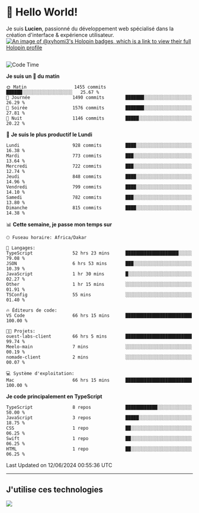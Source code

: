 # 👋 Hello World!

Je suis **Lucien**, passionné du développement web spécialisé dans la création d'interface & expérience utilisateur.
[![An image of @xyhomi3's Holopin badges, which is a link to view their full Holopin profile](https://holopin.me/xyhomi3)](https://holopin.io/@xyhomi3)

##

<!--START_SECTION:waka-->
![Code Time](http://img.shields.io/badge/Code%20Time-1%2C320%20hrs%2057%20mins-blue)

**Je suis un 🐤 du matin** 

```text
🌞 Matin                  1455 commits        ██████░░░░░░░░░░░░░░░░░░░   25.67 % 
🌆 Journée                1490 commits        ███████░░░░░░░░░░░░░░░░░░   26.29 % 
🌃 Soirée                 1576 commits        ███████░░░░░░░░░░░░░░░░░░   27.81 % 
🌙 Nuit                   1146 commits        █████░░░░░░░░░░░░░░░░░░░░   20.22 % 
```
📅 **Je suis le plus productif le Lundi** 

```text
Lundi                    928 commits         ████░░░░░░░░░░░░░░░░░░░░░   16.38 % 
Mardi                    773 commits         ███░░░░░░░░░░░░░░░░░░░░░░   13.64 % 
Mercredi                 722 commits         ███░░░░░░░░░░░░░░░░░░░░░░   12.74 % 
Jeudi                    848 commits         ████░░░░░░░░░░░░░░░░░░░░░   14.96 % 
Vendredi                 799 commits         ████░░░░░░░░░░░░░░░░░░░░░   14.10 % 
Samedi                   782 commits         ███░░░░░░░░░░░░░░░░░░░░░░   13.80 % 
Dimanche                 815 commits         ████░░░░░░░░░░░░░░░░░░░░░   14.38 % 
```


📊 **Cette semaine, je passe mon temps sur** 

```text
🕑︎ Fuseau horaire: Africa/Dakar

💬 Langages: 
TypeScript               52 hrs 23 mins      ████████████████████░░░░░   79.08 % 
JSON                     6 hrs 53 mins       ███░░░░░░░░░░░░░░░░░░░░░░   10.39 % 
JavaScript               1 hr 30 mins        █░░░░░░░░░░░░░░░░░░░░░░░░   02.27 % 
Other                    1 hr 15 mins        ░░░░░░░░░░░░░░░░░░░░░░░░░   01.91 % 
TSConfig                 55 mins             ░░░░░░░░░░░░░░░░░░░░░░░░░   01.40 % 

🔥 Éditeurs de code: 
VS Code                  66 hrs 15 mins      █████████████████████████   100.00 % 

🐱‍💻 Projets: 
ouest-labs-client        66 hrs 5 mins       █████████████████████████   99.74 % 
Meelo-main               7 mins              ░░░░░░░░░░░░░░░░░░░░░░░░░   00.19 % 
nomade-client            2 mins              ░░░░░░░░░░░░░░░░░░░░░░░░░   00.07 % 

💻 Système d'exploitation: 
Mac                      66 hrs 15 mins      █████████████████████████   100.00 % 
```

**Je code principalement en TypeScript** 

```text
TypeScript               8 repos             ████████████░░░░░░░░░░░░░   50.00 % 
JavaScript               3 repos             █████░░░░░░░░░░░░░░░░░░░░   18.75 % 
CSS                      1 repo              ██░░░░░░░░░░░░░░░░░░░░░░░   06.25 % 
Swift                    1 repo              ██░░░░░░░░░░░░░░░░░░░░░░░   06.25 % 
HTML                     1 repo              ██░░░░░░░░░░░░░░░░░░░░░░░   06.25 % 
```




 Last Updated on 12/06/2024 00:55:36 UTC
<!--END_SECTION:waka-->
---

## J'utilise ces technologies

<p align="left">
  <a href="https://skillicons.dev">
    <img src="https://skillicons.dev/icons?i=ts,js,md,scss,tailwind,react,docker,express,astro,vite,nextjs,vercel,figma,ableton" />
  </a>
</p>

